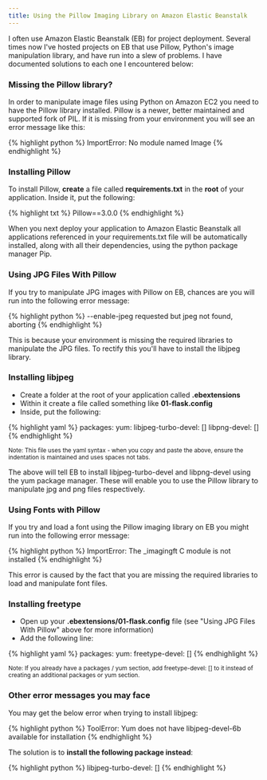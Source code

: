 ```yaml
---
title: Using the Pillow Imaging Library on Amazon Elastic Beanstalk
---
```


I often use Amazon Elastic Beanstalk (EB) for project deployment. Several times now I've hosted projects on EB that use Pillow, Python's image manipulation library, and have run into a slew of problems. I have documented solutions to each one I encountered below:

### Missing the Pillow library?

In order to manipulate image files using Python on Amazon EC2 you need to have the Pillow library installed. Pillow is a newer, better maintained and supported fork of PIL. If it is missing from your environment you will see an error message like this:

{% highlight python %}
ImportError: No module named Image
{% endhighlight %}

### Installing Pillow

To install Pillow, **create** a file called **requirements.txt** in the **root** of your application. Inside it, put the following:

{% highlight txt %}
Pillow==3.0.0
{% endhighlight %}

When you next deploy your application to Amazon Elastic Beanstalk all applications referenced in your requirements.txt file will be automatically installed, along with all their dependencies, using the python package manager Pip.

### Using JPG Files With Pillow

If you try to manipulate JPG images with Pillow on EB, chances are you will run into the following error message:

{% highlight python %}
--enable-jpeg requested but jpeg not found, aborting
{% endhighlight %}

This is because your environment is missing the required libraries to manipulate the JPG files. To rectify this you'll have to install the libjpeg library. 

### Installing libjpeg

 - Create a folder at the root of your application called **.ebextensions**
 - Within it create a file called something like **01-flask.config**
 - Inside, put the following:

<!-- Hack to fix code after list markdown bug -->

{% highlight yaml %}
packages:
  yum:
    libjpeg-turbo-devel: []
    libpng-devel: []
{% endhighlight %}

<small>Note: This file uses the yaml syntax - when you copy and paste the above, ensure the indentation is maintained and uses spaces not tabs.</small>

The above will tell EB to install libjpeg-turbo-devel and libpng-devel using the yum package manager. These will enable you to use the Pillow library to manipulate jpg and png files respectively.

### Using Fonts with Pillow

If you try and load a font using the Pillow imaging library on EB you might run into the following error message:

{% highlight python %}
ImportError: The _imagingft C module is not installed
{% endhighlight %}

This error is caused by the fact that you are missing the required libraries to load and manipulate font files.

### Installing freetype

 - Open up your **.ebextensions/01-flask.config** file (see "Using JPG Files With Pillow" above for more information) 
 - Add the following line:

<!-- Hack to fix code after list markdown bug -->

{% highlight yaml %}
packages:
  yum:
    freetype-devel: []
{% endhighlight %}

<small>Note: If you already have a packages / yum section, add freetype-devel: [] to it instead of creating an additional packages or yum section.</small>

### Other error messages you may face

You may get the below error when trying to install libjpeg:

{% highlight python %}
ToolError: Yum does not have libjpeg-devel-6b available for installation
{% endhighlight %}

The solution is to **install the following package instead**:

{% highlight python %}
libjpeg-turbo-devel: []
{% endhighlight %}
